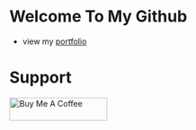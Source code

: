 
# Welcome To My Github

- view my [portfolio](https://azuanalias.com) 

# Support

<a href="https://www.buymeacoffee.com/azuanalias" target="_blank"><img src="https://cdn.buymeacoffee.com/buttons/default-orange.png" alt="Buy Me A Coffee" height="41" width="174"></a>
